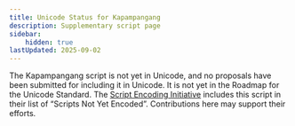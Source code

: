 ```yaml
---
title: Unicode Status for Kapampangang
description: Supplementary script page
sidebar:
    hidden: true
lastUpdated: 2025-09-02
---
```


The Kapampangang script is not yet in Unicode, and no proposals have been submitted for including it in Unicode. It is not yet in the Roadmap for the Unicode Standard. The [Script Encoding Initiative](http://www.linguistics.berkeley.edu/sei/) includes this script in their list of “Scripts Not Yet Encoded”. Contributions here may support their efforts.

[comment]: # (end of intro)

[comment]: # (start of blocks)



[comment]: # (end of blocks)

[comment]: # (start of chars)



[comment]: # (end of chars)

[comment]: # (start of rest)



